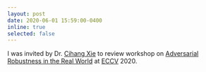```yaml
---
layout: post
date: 2020-06-01 15:59:00-0400
inline: true
selected: false
---
```


I was invited by Dr. [Cihang Xie](https://cihangxie.github.io/) to review workshop on [Adversarial Robustness in the Real World](https://eccv20-adv-workshop.github.io/) at [ECCV](https://eccv2020.eu/) 2020. 